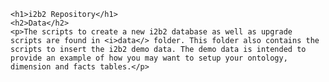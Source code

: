 <html>

<head>
    <title></title>
    <meta charset="UTF-8">
    <meta name="description" content="README file for i2b2/data repository" />
    <meta name="keywords" content="README,data,database" />
</head>

<body>

    <h1>i2b2 Repository</h1>
    <h2>Data</h2>
    <p>The scripts to create a new i2b2 database as well as upgrade scripts are found in <i>data</> folder. This folder also contains the scripts to insert the i2b2 demo data. The demo data is intended to provide an example of how you may want to setup your ontology, dimension and facts tables.</p>
    
</body>
    
</html>

